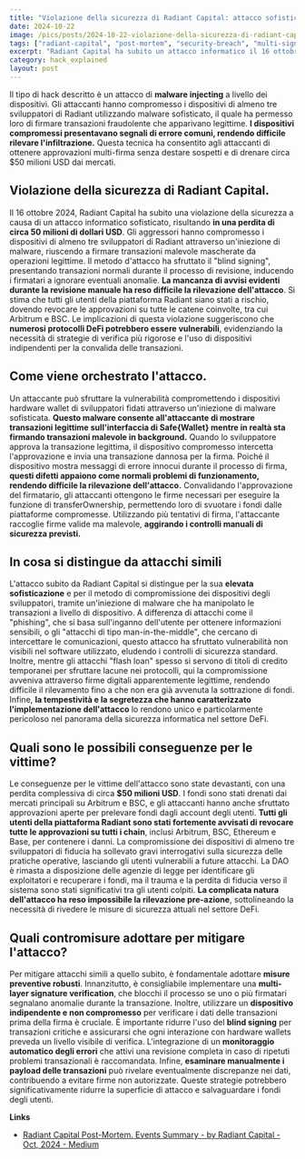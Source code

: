 ```yaml
---
title: "Violazione della sicurezza di Radiant Capital: attacco sofisticato da $50 milioni."
date: 2024-10-22
image: /pics/posts/2024-10-22-violazione-della-sicurezza-di-radiant-capital-attacco-sofisticato-da-50/cover.png
tags: ["radiant-capital", "post-mortem", "security-breach", "multi-signature", "attack-vector","hack-explained","blind-signing"]
excerpt: "Radiant Capital ha subito un attacco informatico il 16 ottobre 2024, portando alla perdita di circa $50 milioni. Attaccanti hanno compromesso dispositivi di tre sviluppatori tramite malware, consentendo la firma di transazioni malevole. **Nonostante procedure di sicurezza rigorose, le transazioni apparivano legittime, rendendo l'attacco difficile da rilevare.**"
category: hack_explained
layout: post
---
```




Il tipo di hack descritto è un attacco di **malware injecting** a livello dei dispositivi. Gli attaccanti hanno compromesso i dispositivi di almeno tre sviluppatori di Radiant utilizzando malware sofisticato, il quale ha permesso loro di firmare transazioni fraudolente che apparivano legittime. **I dispositivi compromessi presentavano segnali di errore comuni, rendendo difficile rilevare l'infiltrazione.** Questa tecnica ha consentito agli attaccanti di ottenere approvazioni multi-firma senza destare sospetti e di drenare circa $50 milioni USD dai mercati.

Violazione della sicurezza di Radiant Capital.
--------

Il 16 ottobre 2024, Radiant Capital ha subito una violazione della sicurezza a causa di un attacco informatico sofisticato, risultando **in una perdita di circa 50 milioni di dollari USD**. Gli aggressori hanno compromesso i dispositivi di almeno tre sviluppatori di Radiant attraverso un'iniezione di malware, riuscendo a firmare transazioni malevole mascherate da operazioni legittime. Il metodo d'attacco ha sfruttato il "blind signing", presentando transazioni normali durante il processo di revisione, inducendo i firmatari a ignorare eventuali anomalie. **La mancanza di avvisi evidenti durante la revisione manuale ha reso difficile la rilevazione dell'attacco**. Si stima che tutti gli utenti della piattaforma Radiant siano stati a rischio, dovendo revocare le approvazioni su tutte le catene coinvolte, tra cui Arbitrum e BSC. Le implicazioni di questa violazione suggeriscono che **numerosi protocolli DeFi potrebbero essere vulnerabili**, evidenziando la necessità di strategie di verifica più rigorose e l'uso di dispositivi indipendenti per la convalida delle transazioni.


Come viene orchestrato l'attacco.
--------

Un attaccante può sfruttare la vulnerabilità compromettendo i dispositivi hardware wallet di sviluppatori fidati attraverso un'iniezione di malware sofisticata. **Questo malware consente all'attaccante di mostrare transazioni legittime sull'interfaccia di Safe{Wallet} mentre in realtà sta firmando transazioni malevole in background.** Quando lo sviluppatore approva la transazione legittima, il dispositivo compromesso intercetta l'approvazione e invia una transazione dannosa per la firma. Poiché il dispositivo mostra messaggi di errore innocui durante il processo di firma, **questi difetti appaiono come normali problemi di funzionamento, rendendo difficile la rilevazione dell'attacco.** Convalidando l'approvazione del firmatario, gli attaccanti ottengono le firme necessari per eseguire la funzione di transferOwnership, permettendo loro di svuotare i fondi dalle piattaforme compromesse. Utilizzando più tentativi di firma, l'attaccante raccoglie firme valide ma malevole, **aggirando i controlli manuali di sicurezza previsti.**


In cosa si distingue da attacchi simili
--------

L'attacco subito da Radiant Capital si distingue per la sua **elevata sofisticazione** e per il metodo di compromissione dei dispositivi degli sviluppatori, tramite un'iniezione di malware che ha manipolato le transazioni a livello di dispositivo. A differenza di attacchi come il "phishing", che si basa sull'inganno dell'utente per ottenere informazioni sensibili, o gli "attacchi di tipo man-in-the-middle", che cercano di intercettare le comunicazioni, questo attacco ha sfruttato vulnerabilità non visibili nel software utilizzato, eludendo i controlli di sicurezza standard. Inoltre, mentre gli attacchi "flash loan" spesso si servono di titoli di credito temporanei per sfruttare lacune nei protocolli, qui la compromissione avveniva attraverso firme digitali apparentemente legittime, rendendo difficile il rilevamento fino a che non era già avvenuta la sottrazione di fondi. Infine, **la tempestività e la segretezza che hanno caratterizzato l'implementazione dell'attacco** lo rendono unico e particolarmente pericoloso nel panorama della sicurezza informatica nel settore DeFi.

Quali sono le possibili conseguenze per le vittime?
--------

Le conseguenze per le vittime dell'attacco sono state devastanti, con una perdita complessiva di circa **$50 milioni USD**. I fondi sono stati drenati dai mercati principali su Arbitrum e BSC, e gli attaccanti hanno anche sfruttato approvazioni aperte per prelevare fondi dagli account degli utenti. **Tutti gli utenti della piattaforma Radiant sono stati fortemente avvisati di revocare tutte le approvazioni su tutti i chain**, inclusi Arbitrum, BSC, Ethereum e Base, per contenere i danni. La compromissione dei dispositivi di almeno tre sviluppatori di fiducia ha sollevato gravi interrogativi sulla sicurezza delle pratiche operative, lasciando gli utenti vulnerabili a future attacchi. La DAO è rimasta a disposizione delle agenzie di legge per identificare gli exploitatori e recuperare i fondi, ma il trauma e la perdita di fiducia verso il sistema sono stati significativi tra gli utenti colpiti. **La complicata natura dell'attacco ha reso impossibile la rilevazione pre-azione**, sottolineando la necessità di rivedere le misure di sicurezza attuali nel settore DeFi.


Quali contromisure adottare per mitigare l'attacco?
--------

Per mitigare attacchi simili a quello subito, è fondamentale adottare **misure preventive robusti**. Innanzitutto, è consigliabile implementare una **multi-layer signature verification**, che blocchi il processo se uno o più firmatari segnalano anomalie durante la transazione. Inoltre, utilizzare un **dispositivo indipendente e non compromesso** per verificare i dati delle transazioni prima della firma è cruciale. È importante ridurre l'uso del **blind signing** per transazioni critiche e assicurarsi che ogni interazione con hardware wallets preveda un livello visibile di verifica. L'integrazione di un **monitoraggio automatico degli errori** che attivi una revisione completa in caso di ripetuti problemi transazionali è raccomandata. Infine, **esaminare manualmente i payload delle transazioni** può rivelare eventualmente discrepanze nei dati, contribuendo a evitare firme non autorizzate. Queste strategie potrebbero significativamente ridurre la superficie di attacco e salvaguardare i fondi degli utenti.





**Links**


- [Radiant Capital Post-Mortem. Events Summary - by Radiant Capital - Oct, 2024 - Medium](https://medium.com/@RadiantCapital/radiant-post-mortem-fecd6cd38081)